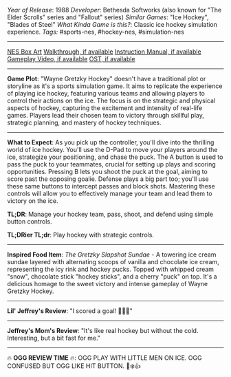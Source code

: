 *Year of Release*: 1988
*Developer*: Bethesda Softworks (also known for "The Elder Scrolls" series and "Fallout" series)
*Similar Games*: "Ice Hockey", "Blades of Steel"
*What Kinda Game is this?*: Classic ice hockey simulation experience.
*Tags:* #sports-nes, #hockey-nes, #simulation-nes

---
[NES Box Art](https://www.google.com/search?tbm=isch&q=NES+Box+Art+Wayne+Gretzky+Hockey) 
[Walkthrough, if available](https://www.google.com/search?q=Walkthrough+NES+Wayne+Gretzky+Hockey)
[Instruction Manual, if available](https://www.google.com/search?q=NES+Instruction+Manual+Wayne+Gretzky+Hockey)
[Gameplay Video, if available](https://www.youtube.com/results?search_query=gameplay+NES+Wayne+Gretzky+Hockey) 
[OST, if available](https://www.youtube.com/results?search_query=gameplay+NES+Wayne+Gretzky+Hockey+OST)

- - -
**Game Plot**: "Wayne Gretzky Hockey" doesn't have a traditional plot or storyline as it's a sports simulation game. It aims to replicate the experience of playing ice hockey, featuring various teams and allowing players to control their actions on the ice. The focus is on the strategic and physical aspects of hockey, capturing the excitement and intensity of real-life games. Players lead their chosen team to victory through skillful play, strategic planning, and mastery of hockey techniques.

- - -
**What to Expect**: As you pick up the controller, you'll dive into the thrilling world of ice hockey. You'll use the D-Pad to move your players around the ice, strategize your positioning, and chase the puck. The A button is used to pass the puck to your teammates, crucial for setting up plays and scoring opportunities. Pressing B lets you shoot the puck at the goal, aiming to score past the opposing goalie. Defense plays a big part too; you'll use these same buttons to intercept passes and block shots. Mastering these controls will allow you to effectively manage your team and lead them to victory on the ice.

**TL;DR**: Manage your hockey team, pass, shoot, and defend using simple button controls.

**TL;DRier TL;dr**: Play hockey with strategic controls.

---
**Inspired Food Item**: *The Gretzky Slapshot Sundae* - A towering ice cream sundae layered with alternating scoops of vanilla and chocolate ice cream, representing the icy rink and hockey pucks. Topped with whipped cream "snow", chocolate stick "hockey sticks", and a cherry "puck" on top. It's a delicious homage to the sweet victory and intense gameplay of Wayne Gretzky Hockey.

---
**Lil' Jeffrey's Review**: "I scored a goal! 🏒🍦😎"

---
**Jeffrey's Mom's Review**: "It's like real hockey but without the cold. Interesting, but a bit fast for me."

---
🔥 **OGG REVIEW TIME** 🔥: OGG PLAY WITH LITTLE MEN ON ICE. OGG CONFUSED BUT OGG LIKE HIT BUTTON. 🏒❄️👍